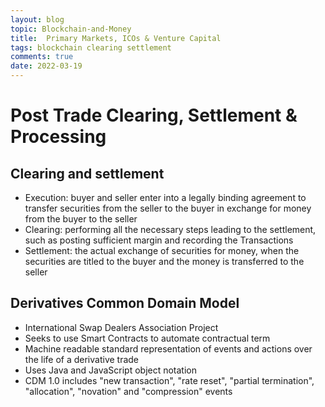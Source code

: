 ```yaml
---
layout: blog
topic: Blockchain-and-Money
title:  Primary Markets, ICOs & Venture Capital
tags: blockchain clearing settlement
comments: true
date: 2022-03-19
---
```


# Post Trade Clearing, Settlement & Processing

## Clearing and settlement
*  Execution: buyer and seller enter into a legally binding agreement to transfer securities from the seller to the buyer in exchange for money from the buyer to the seller
*  Clearing: performing all the necessary steps leading to the settlement, such as posting sufficient margin and recording the Transactions
*  Settlement: the actual exchange of securities for money, when the securities are titled to the buyer and the money is transferred to the seller

## Derivatives Common Domain Model
*  International Swap Dealers Association Project
*  Seeks to use Smart Contracts to automate contractual term
*  Machine readable standard representation of events and actions over the life of a derivative trade
*  Uses Java and JavaScript object notation
*  CDM 1.0 includes "new transaction", "rate reset", "partial termination", "allocation", "novation" and "compression" events
